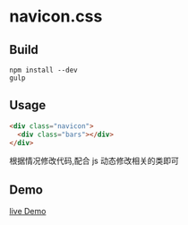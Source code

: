 # navicon.css

## Build

```
npm install --dev
gulp
```

## Usage

```html
<div class="navicon">
  <div class="bars"></div>
</div>
```

根据情况修改代码,配合 js 动态修改相关的类即可

## Demo

[live Demo](http://static.bluegray.name/bluegray/demo/navicon.html)
